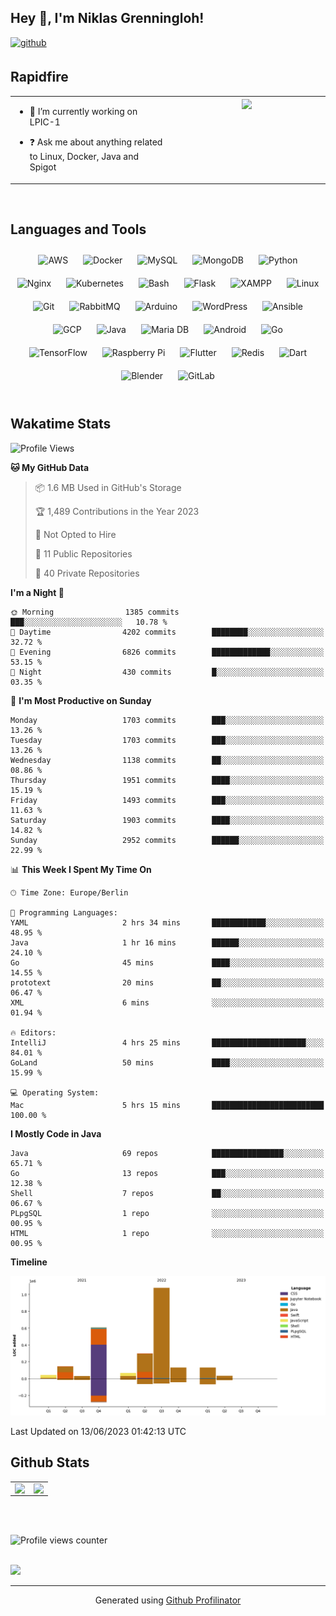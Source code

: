 ## Hey 👋, I'm Niklas Grenningloh!  
  

<a href="https://github.com/base2code" target="_blank">
<img src=https://img.shields.io/badge/github-%2324292e.svg?&style=for-the-badge&logo=github&logoColor=white alt=github style="margin-bottom: 5px;" />
</a>  
  

<br/>  


## Rapidfire  
<table><tr><td valign="top" width="50%">

- 🌱 I’m currently working on LPIC-1
  

- ❓ Ask me about anything related to Linux, Docker, Java and Spigot  


</td><td valign="top" width="50%">

<div align="center">
<img src="https://rishavanand.github.io/static/images/greetings.gif" align="center" style="width: 100%" />
</div>  


</td></tr></table>  

<br/>  


## Languages and Tools  
<div align="center">  
<img style="margin: 10px" src="https://profilinator.rishav.dev/skills-assets/amazonwebservices-original-wordmark.svg" alt="AWS" height="25" />  
<img style="margin: 10px" src="https://profilinator.rishav.dev/skills-assets/docker-original-wordmark.svg" alt="Docker" height="25" />  
<img style="margin: 10px" src="https://profilinator.rishav.dev/skills-assets/mysql-original-wordmark.svg" alt="MySQL" height="25" />  
<img style="margin: 10px" src="https://profilinator.rishav.dev/skills-assets/mongodb-original-wordmark.svg" alt="MongoDB" height="25" />  
<img style="margin: 10px" src="https://profilinator.rishav.dev/skills-assets/python-original.svg" alt="Python" height="25" />  
<img style="margin: 10px" src="https://profilinator.rishav.dev/skills-assets/nginx-original.svg" alt="Nginx" height="25" />  
<img style="margin: 10px" src="https://profilinator.rishav.dev/skills-assets/kubernetes-icon.svg" alt="Kubernetes" height="25" />  
<img style="margin: 10px" src="https://profilinator.rishav.dev/skills-assets/gnu_bash-icon.svg" alt="Bash" height="25" />  
<img style="margin: 10px" src="https://profilinator.rishav.dev/skills-assets/flask.png" alt="Flask" height="25" />  
<img style="margin: 10px" src="https://profilinator.rishav.dev/skills-assets/xampp.png" alt="XAMPP" height="25" />  
<img style="margin: 10px" src="https://profilinator.rishav.dev/skills-assets/linux-original.svg" alt="Linux" height="25" />  
<img style="margin: 10px" src="https://profilinator.rishav.dev/skills-assets/git-scm-icon.svg" alt="Git" height="25" />  
<img style="margin: 10px" src="https://profilinator.rishav.dev/skills-assets/rabbitmq-icon.svg" alt="RabbitMQ" height="25" />  
<img style="margin: 10px" src="https://profilinator.rishav.dev/skills-assets/arduino.png" alt="Arduino" height="25" />  
<img style="margin: 10px" src="https://profilinator.rishav.dev/skills-assets/wordpress.png" alt="WordPress" height="25" />  
<img style="margin: 10px" src="https://profilinator.rishav.dev/skills-assets/ansible.png" alt="Ansible" height="25" />  
<img style="margin: 10px" src="https://profilinator.rishav.dev/skills-assets/google_cloud-icon.svg" alt="GCP" height="25" />  
<img style="margin: 10px" src="https://profilinator.rishav.dev/skills-assets/java-original-wordmark.svg" alt="Java" height="25" />  
<img style="margin: 10px" src="https://profilinator.rishav.dev/skills-assets/mariadb.png" alt="Maria DB" height="25" />  
<img style="margin: 10px" src="https://profilinator.rishav.dev/skills-assets/android-original-wordmark.svg" alt="Android" height="25" />  
<img style="margin: 10px" src="https://profilinator.rishav.dev/skills-assets/go-original.svg" alt="Go" height="25" />  
<img style="margin: 10px" src="https://profilinator.rishav.dev/skills-assets/tensorflow-icon.svg" alt="TensorFlow" height="25" />  
<img style="margin: 10px" src="https://profilinator.rishav.dev/skills-assets/raspberrypi.png" alt="Raspberry Pi" height="25" />  
<img style="margin: 10px" src="https://profilinator.rishav.dev/skills-assets/flutterio-icon.svg" alt="Flutter" height="25" />  
<img style="margin: 10px" src="https://profilinator.rishav.dev/skills-assets/redis-original-wordmark.svg" alt="Redis" height="25" />  
<img style="margin: 10px" src="https://profilinator.rishav.dev/skills-assets/dartlang-icon.svg" alt="Dart" height="25" />  
<img style="margin: 10px" src="https://profilinator.rishav.dev/skills-assets/blender_community_badge_white.svg" alt="Blender" height="25" />  
<img style="margin: 10px" src="https://profilinator.rishav.dev/skills-assets/gitlab.svg" alt="GitLab" height="25" />  
</div>  

<br/>  

## Wakatime Stats

<!--START_SECTION:waka-->
![Profile Views](http://img.shields.io/badge/Profile%20Views-2-blue)

**🐱 My GitHub Data** 

> 📦 1.6 MB Used in GitHub's Storage 
 > 
> 🏆 1,489 Contributions in the Year 2023
 > 
> 🚫 Not Opted to Hire
 > 
> 📜 11 Public Repositories 
 > 
> 🔑 40 Private Repositories 
 > 
**I'm a Night 🦉** 

```text
🌞 Morning                1385 commits        ███░░░░░░░░░░░░░░░░░░░░░░   10.78 % 
🌆 Daytime                4202 commits        ████████░░░░░░░░░░░░░░░░░   32.72 % 
🌃 Evening                6826 commits        █████████████░░░░░░░░░░░░   53.15 % 
🌙 Night                  430 commits         █░░░░░░░░░░░░░░░░░░░░░░░░   03.35 % 
```
📅 **I'm Most Productive on Sunday** 

```text
Monday                   1703 commits        ███░░░░░░░░░░░░░░░░░░░░░░   13.26 % 
Tuesday                  1703 commits        ███░░░░░░░░░░░░░░░░░░░░░░   13.26 % 
Wednesday                1138 commits        ██░░░░░░░░░░░░░░░░░░░░░░░   08.86 % 
Thursday                 1951 commits        ████░░░░░░░░░░░░░░░░░░░░░   15.19 % 
Friday                   1493 commits        ███░░░░░░░░░░░░░░░░░░░░░░   11.63 % 
Saturday                 1903 commits        ████░░░░░░░░░░░░░░░░░░░░░   14.82 % 
Sunday                   2952 commits        ██████░░░░░░░░░░░░░░░░░░░   22.99 % 
```


📊 **This Week I Spent My Time On** 

```text
🕑︎ Time Zone: Europe/Berlin

💬 Programming Languages: 
YAML                     2 hrs 34 mins       ████████████░░░░░░░░░░░░░   48.95 % 
Java                     1 hr 16 mins        ██████░░░░░░░░░░░░░░░░░░░   24.10 % 
Go                       45 mins             ████░░░░░░░░░░░░░░░░░░░░░   14.55 % 
prototext                20 mins             ██░░░░░░░░░░░░░░░░░░░░░░░   06.47 % 
XML                      6 mins              ░░░░░░░░░░░░░░░░░░░░░░░░░   01.94 % 

🔥 Editors: 
IntelliJ                 4 hrs 25 mins       █████████████████████░░░░   84.01 % 
GoLand                   50 mins             ████░░░░░░░░░░░░░░░░░░░░░   15.99 % 

💻 Operating System: 
Mac                      5 hrs 15 mins       █████████████████████████   100.00 % 
```

**I Mostly Code in Java** 

```text
Java                     69 repos            ████████████████░░░░░░░░░   65.71 % 
Go                       13 repos            ███░░░░░░░░░░░░░░░░░░░░░░   12.38 % 
Shell                    7 repos             ██░░░░░░░░░░░░░░░░░░░░░░░   06.67 % 
PLpgSQL                  1 repo              ░░░░░░░░░░░░░░░░░░░░░░░░░   00.95 % 
HTML                     1 repo              ░░░░░░░░░░░░░░░░░░░░░░░░░   00.95 % 
```



**Timeline**

![Lines of Code chart](https://raw.githubusercontent.com/base2code/base2code/main/assets/bar_graph.png)


 Last Updated on 13/06/2023 01:42:13 UTC
<!--END_SECTION:waka-->


## Github Stats  
<table><tr><td valign="top" width="50%">

<img src="https://github-readme-stats.vercel.app/api?username=base2code&show_icons=true&count_private=true&hide_border=true" align="left" style="width: 100%" />

</td><td valign="top" width="50%">

<img src="https://github-readme-stats.vercel.app/api/top-langs/?username=base2code&hide_border=true&layout=compact" align="left" style="width: 100%" />

</td></tr></table>  

<br/>  

  

<br/>  

![Profile views counter](https://komarev.com/ghpvc/?username=base2code&&style=flat-square)  
  

<br/>  

<div>
            <a href="https://paypal.me/niklasgrenningloh" target="_blank" style="display: inline-block;">
                <img
                    src="https://img.shields.io/badge/Donate-PayPal-blue.svg?style=flat-square" 
                    align="left"
                />
            </a>
<br />

----
<div align="center">Generated using <a href="https://profilinator.rishav.dev/" target="_blank">Github Profilinator</a></div>
